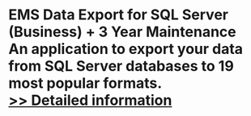 # EMS Data Export for SQL Server (Business) + 3 Year Maintenance<br />An application to export your data from SQL Server databases to 19 most popular formats.<br />[>> Detailed information](https://secure.shareit.com/shareit/product.html?productid=300067970&affiliateid=200057808)